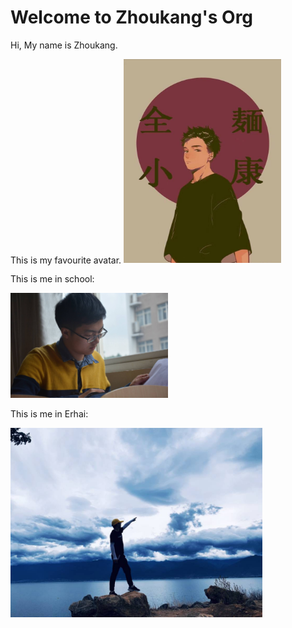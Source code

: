 # Welcome to Zhoukang's Org

Hi, My name is Zhoukang.

This is my favourite avatar.
<img src="assets/Avatar.jpg" alt="Avatar" width="50%" />

This is me in school:

<img src="assets/me.jpg" alt="me" width="50%" />

This is me in Erhai:

<img src="assets/erhai.jpg" alt="me" width="80%" />
